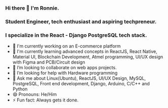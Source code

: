 ### Hi there 👋 I'm Ronnie.
### Student Engineer, tech enthusiast and aspiring techpreneur.
### I specialize in the React - Django PostgreSQL tech stack. 

- 🔭 I'm currently working on an E-commerce platform
- 🌱 I'm currently learning advanced concepts in ReactJS, React Native, Material UI, Blockchain Development, Atmel programming, UI/UX design with Figma and PCB/Circuit design
- 👯 I’m looking to collaborate on web apps projects.
- 🤔 I’m looking for help with Hardware programming
- 💬 Ask me about Linux(Ubuntu), ReactJS, UI/UX Design, MySQL, PostgreSQL, Front end development, Django, Arduino, C/C++ and Python
- 😄 Pronouns: He/Him
- ⚡ Fun fact: Always gets it done.



<!--- 📫 How to reach me:<ul><li href="https://twitter.com/Ronnie_Leon_">Twitter</li> <li href="https://www.linkedin.com/in/ronnie-leon-b602a9186/">LinkedIn</li><ul>-->
